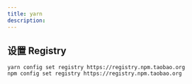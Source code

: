 ```yaml
---
title: yarn
description: 
---
```


## 设置 Registry
```shell
yarn config set registry https://registry.npm.taobao.org
npm config set registry https://registry.npm.taobao.org
```
